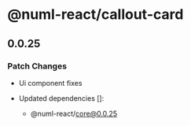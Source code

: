 # @numl-react/callout-card

## 0.0.25

### Patch Changes

- Ui component fixes

- Updated dependencies []:
  - @numl-react/core@0.0.25
